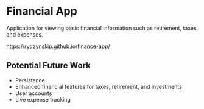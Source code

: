 # Financial App

Application for viewing basic financial information such as retirement, taxes, and expenses.

https://rydzynskip.github.io/finance-app/


## Potential Future Work
- Persistance
- Enhanced financial features for taxes, retirement, and investments
- User accounts
- Live expense tracking
